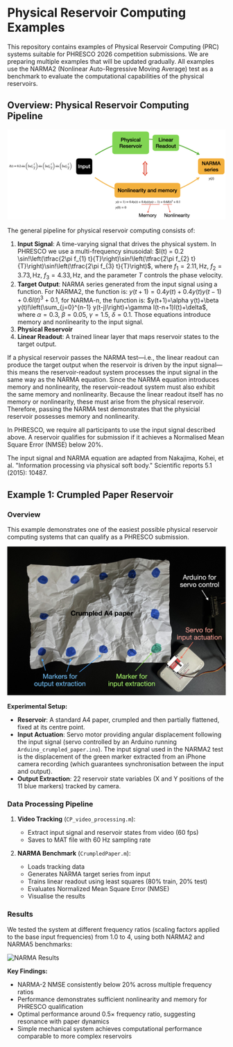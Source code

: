 # Physical Reservoir Computing Examples

This repository contains examples of Physical Reservoir Computing (PRC) systems suitable for PHRESCO 2026 competition submissions. We are preparing multiple examples that will be updated gradually. All examples use the NARMA2 (Nonlinear Auto-Regressive Moving Average) test as a benchmark to evaluate the computational capabilities of the physical reservoirs.

## Overview: Physical Reservoir Computing Pipeline

![PRC Pipeline](images/pipeline_diagram.png)

The general pipeline for physical reservoir computing consists of:

1. **Input Signal**: A time-varying signal that drives the physical system. In PHRESCO we use a multi-frequency sinusoidal:
$I(t) = 0.2 \sin!\left(\tfrac{2\pi f_{1} t}{T}\right)\sin!\left(\tfrac{2\pi f_{2} t}{T}\right)\sin!\left(\tfrac{2\pi f_{3} t}{T}\right)$,
where $f_{1}=2.11,\text{Hz}$, $f_{2}=3.73,\text{Hz}$, $f_{3}=4.33,\text{Hz}$, and the parameter $T$ controls the phase velocity.
2. **Target Output**: NARMA series generated from the input signal using a function. For NARMA2, the function is:
$y(t+1)=0.4y(t)+0.4y(t)y(t-1)+0.6I(t)^{3}+0.1$,
for NARMA-n, the function is:
$y(t+1)=\alpha y(t)+\beta y(t)!\left(\sum_{j=0}^{n-1} y(t-j)\right)+\gamma I(t-n+1)I(t)+\delta$,
where $\alpha=0.3$, $\beta=0.05$, $\gamma=1.5$, $\delta=0.1$. Those equations introduce memory and nonlinearity to the input signal.
4. **Physical Reservoir** 
5. **Linear Readout**: A trained linear layer that maps reservoir states to the target output.

If a physical reservoir passes the NARMA test—i.e., the linear readout can produce the target output when the reservoir is driven by the input signal—this means the reservoir-readout system processes the input signal in the same way as the NARMA equation. Since the NARMA equation introduces memory and nonlinearity, the reservoir-readout system must also exhibit the same memory and nonlinearity. Because the linear readout itself has no memory or nonlinearity, these must arise from the physical reservoir. Therefore, passing the NARMA test demonstrates that the physicial reservoir possesses memory and nonlinearity.

In PHRESCO, we require all participants to use the input signal described above. A reservoir qualifies for submission if it achieves a Normalised Mean Square Error (NMSE) below 20%.

The input signal and NARMA equation are adapted from Nakajima, Kohei, et al. "Information processing via physical soft body." Scientific reports 5.1 (2015): 10487.

## Example 1: Crumpled Paper Reservoir

### Overview

This example demonstrates one of the easiest possible physical reservoir computing systems that can qualify as a PHRESCO submission. 

![Experimental Setup](images/crumpled_paper_setup.png)

**Experimental Setup:**
- **Reservoir**: A standard A4 paper, crumpled and then partially flattened, fixed at its centre point.
- **Input Actuation**: Servo motor providing angular displacement following the input signal (servo controlled by an Arduino running `Arduino_crumpled_paper.ino`). The input signal used in the NARMA2 test is the displacement of the green marker extracted from an iPhone camera recording (which guarantees synchronisation between the input and output).
- **Output Extraction**: 22 reservoir state variables (X and Y positions of the 11 blue markers) tracked by camera.

### Data Processing Pipeline

1. **Video Tracking** (`CP_video_processing.m`):
   - Extract input signal and reservoir states from video (60 fps)
   - Saves to MAT file with 60 Hz sampling rate

2. **NARMA Benchmark** (`CrumpledPaper.m`):
   - Loads tracking data
   - Generates NARMA target series from input
   - Trains linear readout using least squares (80% train, 20% test)
   - Evaluates Normalized Mean Square Error (NMSE)
   - Visualise the results

### Results

We tested the system at different frequency ratios (scaling factors applied to the base input frequencies) from 1.0 to 4, using both NARMA2 and NARMA5 benchmarks:

![NARMA Results](images/crumpled_paper_result.png)

**Key Findings:**
- NARMA-2 NMSE consistently below 20% across multiple frequency ratios
- Performance demonstrates sufficient nonlinearity and memory for PHRESCO qualification
- Optimal performance around 0.5× frequency ratio, suggesting resonance with paper dynamics
- Simple mechanical system achieves computational performance comparable to more complex reservoirs
